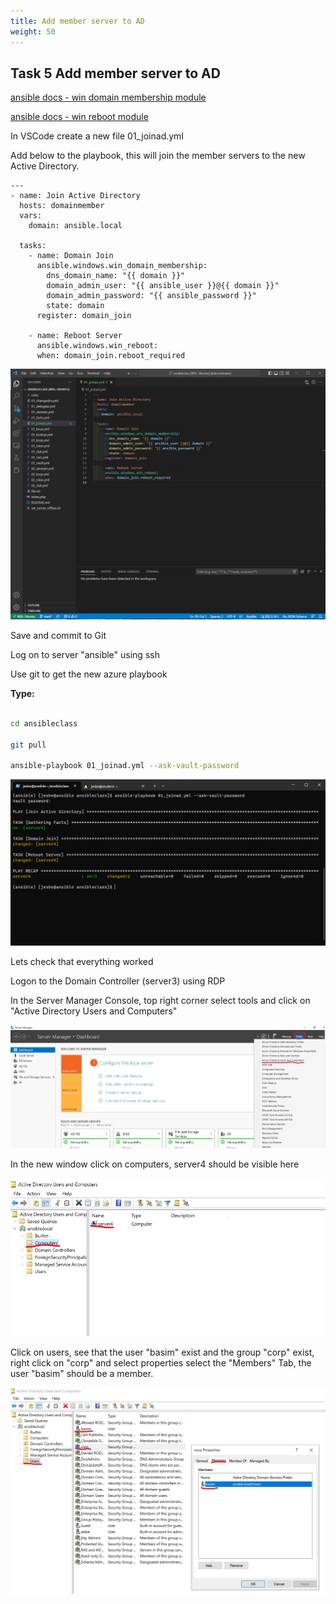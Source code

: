```yaml
---
title: Add member server to AD
weight: 50
---
```


## Task 5 Add member server to AD

[ansible docs - win domain membership module](https://docs.ansible.com/ansible/latest/collections/ansible/windows/win_domain_membership_module.html)

[ansible docs - win reboot module](https://docs.ansible.com/ansible/latest/collections/ansible/windows/win_reboot_module.html)

In VSCode create a new file 01_joinad.yml

Add below to the playbook, this will join the member servers to the new Active Directory.

```ansible
---
- name: Join Active Directory
  hosts: domainmember
  vars:
    domain: ansible.local

  tasks:
    - name: Domain Join
      ansible.windows.win_domain_membership:
        dns_domain_name: "{{ domain }}"
        domain_admin_user: "{{ ansible_user }}@{{ domain }}"
        domain_admin_password: "{{ ansible_password }}"
        state: domain
      register: domain_join

    - name: Reboot Server
      ansible.windows.win_reboot:
      when: domain_join.reboot_required

```

![Alt text](images/09_joinad.png?raw=true "join ad")

Save and commit to Git

Log on to server "ansible" using ssh

Use git to get the new azure playbook

**Type:**

```bash

cd ansibleclass

git pull

ansible-playbook 01_joinad.yml --ask-vault-password

```

![Alt text](images/10_joinad_run.png?raw=true "join ad playbook run")

Lets check that everything worked

Logon to the Domain Controller (server3) using RDP

In the Server Manager Console, top right corner select tools and click on "Active Directory Users and Computers"

![Alt text](images/11_open_ad_users.png?raw=true "Open Active Directory Users and Computers")

In the new window click on computers, server4 should be visible here

![Alt text](images/12_computers.png?raw=true "Show Computers")

Click on users, see that the user "basim" exist and the group "corp" exist, right click on "corp" and select properties select the "Members" Tab, the user "basim" should be a member.

![Alt text](images/13_grpanduser.png?raw=true "Show Users")
